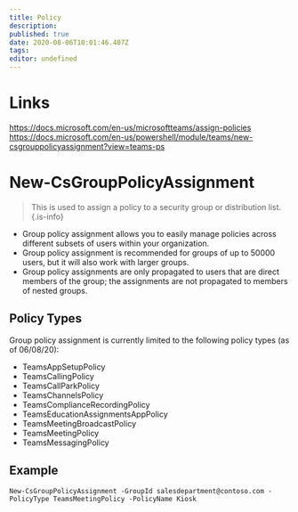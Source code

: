 ```yaml
---
title: Policy
description: 
published: true
date: 2020-08-06T10:01:46.407Z
tags: 
editor: undefined
---
```


# Links
https://docs.microsoft.com/en-us/microsoftteams/assign-policies
https://docs.microsoft.com/en-us/powershell/module/teams/new-csgrouppolicyassignment?view=teams-ps
# New-CsGroupPolicyAssignment
> This is used to assign a policy to a security group or distribution list.
{.is-info}

- Group policy assignment allows you to easily manage policies across different subsets of users within your organization.
- Group policy assignment is recommended for groups of up to 50000 users, but it will also work with larger groups. 
- Group policy assignments are only propagated to users that are direct members of the group; the assignments are not propagated to members of nested groups.
## Policy Types
Group policy assignment is currently limited to the following policy types (as of  06/08/20):
- TeamsAppSetupPolicy
- TeamsCallingPolicy
- TeamsCallParkPolicy
- TeamsChannelsPolicy
- TeamsComplianceRecordingPolicy
- TeamsEducationAssignmentsAppPolicy
- TeamsMeetingBroadcastPolicy
- TeamsMeetingPolicy
- TeamsMessagingPolicy
## Example
`New-CsGroupPolicyAssignment -GroupId salesdepartment@contoso.com -PolicyType TeamsMeetingPolicy -PolicyName Kiosk`